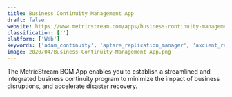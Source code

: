 ```yaml
---
title: Business Continuity Management App
draft: false 
website: https://www.metricstream.com/apps/business-continuity-management.htm
classification: ['']
platform: ['Web']
keywords: ['adam_continuity', 'aptare_replication_manager', 'axcient_replibit', 'axxana', 'clearview', 'dxi', 'datto_alto', 'datto_siris', 'enablon_business_continuity_management', 'logicmanager', 'ontap_data_management_software', 'preparis', 'probax_control', 'quantivate_business_continuity', 'rpx_recovery_planner', 'replication_manager', 'sai360', 'snx_systems', 'wolfpac']
image: 2020/04/Business-Continuity-Management-App.png
---
```

The MetricStream BCM App enables you to establish a streamlined and integrated business continuity program to minimize the impact of business disruptions, and accelerate disaster recovery.